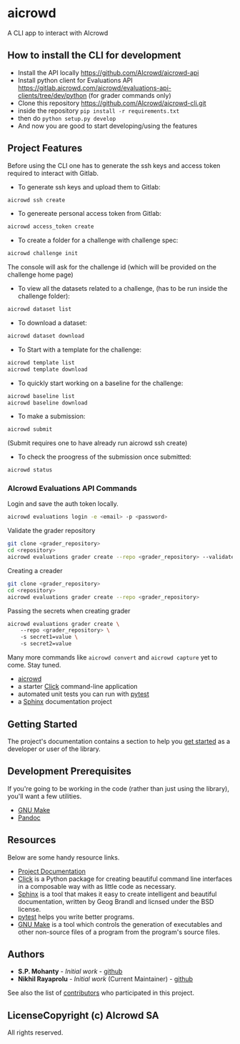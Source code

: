 
# aicrowd

A CLI app to interact with AIcrowd 

## How to install the CLI for development

 - Install the API locally https://github.com/AIcrowd/aicrowd-api
 - Install python client for Evaluations API https://gitlab.aicrowd.com/aicrowd/evaluations-api-clients/tree/dev/python (for grader commands only)
 - Clone this repository  https://github.com/AIcrowd/aicrowd-cli.git
 - inside the repository `pip install -r requirements.txt`
 - then do `python setup.py develop`
 - And now you are good to start developing/using the features


## Project Features
Before using the CLI one has to generate the ssh keys and access token required to interact with Gitlab.

- To generate ssh keys and upload them to Gitlab:
```bash
aicrowd ssh create
```

- To genereate personal access token from Gitlab:
```bash
aicrowd access_token create
```

- To create a folder for a challenge with challenge spec:
```bash
aicrowd challenge init
```
The console will ask for the challenge id (which will be provided on the challenge home page)

- To view all the datasets related to a challenge, (has to be run inside the challenge folder):
```bash
aicrowd dataset list
```

- To download a dataset:
```bash
aicrowd dataset download
```

- To Start with a template for the challenge:
```bash
aicrowd template list
aicrowd template download
```

- To quickly start working on a baseline for the challenge:
```bash
aicrowd baseline list
aicrowd baseline download
```

- To make a submission:
```bash
aicrowd submit
```
(Submit requires one to have already run aicrowd ssh create)

- To check the proogress of the submission once submitted: 
```bash
aicrowd status
```

### AIcrowd Evaluations API Commands

Login and save the auth token locally.

```bash
aicrowd evaluations login -e <email> -p <password>
```

Validate the grader repository

```bash
git clone <grader_repository>
cd <repository>
aicrowd evaluations grader create --repo <grader_repository> --validate
```

Creating a creader

```bash
git clone <grader_repository>
cd <repository>
aicrowd evaluations grader create --repo <grader_repository>
```

Passing the secrets when creating grader

```bash
aicrowd evaluations grader create \ 
    --repo <grader_repository> \ 
    -s secret1=value \ 
    -s secret2=value
```


Many more commands like `aicrowd convert` and `aicrowd capture` yet to come. Stay tuned.

* [aicrowd](http://aicrowd-cli.readthedocs.io/)
* a starter [Click](http://click.pocoo.org/5/) command-line application
* automated unit tests you can run with [pytest](https://docs.pytest.org/en/latest/)
* a [Sphinx](http://www.sphinx-doc.org/en/master/) documentation project

## Getting Started

The project's documentation contains a section to help you
[get started](https://aicrowd-cli.readthedocs.io/en/latest/getting_started.html) as a developer or
user of the library.

## Development Prerequisites

If you're going to be working in the code (rather than just using the library), you'll want a few utilities.

* [GNU Make](https://www.gnu.org/software/make/)
* [Pandoc](https://pandoc.org/)

## Resources

Below are some handy resource links.

* [Project Documentation](http://aicrowd-cli.readthedocs.io/)
* [Click](http://click.pocoo.org/5/) is a Python package for creating beautiful command line interfaces in a composable way with as little code as necessary.
* [Sphinx](http://www.sphinx-doc.org/en/master/) is a tool that makes it easy to create intelligent and beautiful documentation, written by Geog Brandl and licnsed under the BSD license.
* [pytest](https://docs.pytest.org/en/latest/) helps you write better programs.
* [GNU Make](https://www.gnu.org/software/make/) is a tool which controls the generation of executables and other non-source files of a program from the program's source files.


## Authors

* **S.P. Mohanty** - *Initial work* - [github](https://github.com/spMohanty)
* **Nikhil Rayaprolu** - *Initial work* (Current Maintainer) - [github](https://github.com/nikhilrayaprolu)   

See also the list of [contributors](https://github.com/spMohanty/aicrowd/contributors) who participated in this project.

## LicenseCopyright (c) AIcrowd SA

All rights reserved.

